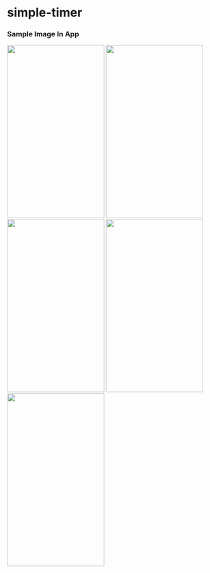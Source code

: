 # simple-timer
<!-- <img src="https://user-images.githubusercontent.com/19789884/164067493-357e1320-6f2d-4e74-be62-bc5add1745b2.png" width="816" height="400"/> -->


### Sample Image In App
<img src="https://user-images.githubusercontent.com/19789884/170770325-e1e0ab7b-04fa-4b06-b9d2-0a2a6e32dfcb.JPG" width="227" height="403"/> <img src="https://user-images.githubusercontent.com/19789884/170770320-59d19f96-980a-4009-9044-84e099ba841f.JPG" width="227" height="403"/>
<img src="https://user-images.githubusercontent.com/19789884/170770317-f334c3c4-46fa-4dbf-9b70-1ea9d20428de.JPG" width="227" height="403"/> <img src="https://user-images.githubusercontent.com/19789884/170770322-aca6ba9d-8e60-4325-a260-5dc40164cfaa.JPG" width="227" height="403"/>
<img src="https://user-images.githubusercontent.com/19789884/170770324-f96948a9-576e-4b3e-89e2-cfe2e44dcde0.JPG" width="227" height="403"/>

